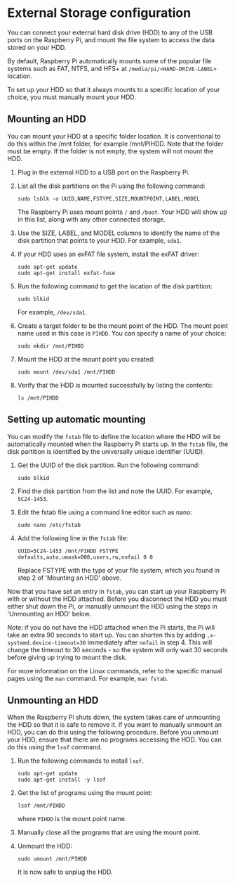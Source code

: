 # External Storage configuration
You can connect your external hard disk drive (HDD) to any of the USB ports on the Raspberry Pi, and mount the file system to access the data stored on your HDD. 

By default, Raspberry Pi automatically mounts some of the popular file systems such as FAT, NTFS, and HFS+ at `/media/pi/<HARD-DRIVE-LABEL>` location.

To set up your HDD so that it always mounts to a specific location of your choice, you must manually mount your HDD.

## Mounting an HDD 
You can mount your HDD at a specific folder location. It is conventional to do this within the /mnt folder, for example /mnt/PIHDD. Note that the folder must be empty. If the folder is not empty, the system will not mount the HDD.

1. Plug in the external HDD to a USB port on the Raspberry Pi. 
2. List all the disk partitions on the Pi using the following command:

    ```
    sudo lsblk -o UUID,NAME,FSTYPE,SIZE,MOUNTPOINT,LABEL,MODEL
    ```
   The Raspberry Pi uses mount points `/` and `/boot`. Your HDD will show up in this list, along with any other connected storage.
3. Use the SIZE, LABEL, and MODEL columns to identify the name of the disk partition that points to your HDD. For example, `sda1`. 
4. If your HDD uses an exFAT file system, install the exFAT driver:

    ```
    sudo apt-get update
    sudo apt-get install exfat-fuse
    ```
4. Run the following command to get the location of the disk partition:

    ```
    sudo blkid
    ```
    For example, `/dev/sda1`.
5. Create a target folder to be the mount point of the HDD. 
   The mount point name used in this case is `PIHDD`. You can specify a name of your choice:

    ```
    sudo mkdir /mnt/PIHDD
    ```
6. Mount the HDD at the mount point you created:

    ```
    sudo mount /dev/sda1 /mnt/PIHDD
    ```
7. Verify that the HDD is mounted successfully by listing the contents:

    ```
    ls /mnt/PIHDD
    ```

## Setting up automatic mounting
You can modify the `fstab` file to define the location where the HDD will be automatically mounted when the Raspberry Pi starts up. In the `fstab` file, the disk partition is identified by the universally unique identifier (UUID).

1. Get the UUID of the disk partition. Run the following command:

    ```
    sudo blkid
    ```
2. Find the disk partition from the list and note the UUID. For example, `5C24-1453`.
3. Edit the fstab file using a command line editor such as nano:

    ```
    sudo nano /etc/fstab
    ```
4. Add the following line in the `fstab` file:

    ```
    UUID=5C24-1453 /mnt/PIHDD FSTYPE defaults,auto,umask=000,users,rw,nofail 0 0
    ```
   Replace FSTYPE with the type of your file system, which you found in step 2 of 'Mounting an HDD' above.

Now that you have set an entry in `fstab`, you can start up your Raspberry Pi with or without the HDD attached. Before you disconnect the HDD you must either shut down the Pi, or manually unmount the HDD using the steps in 'Unmounting an HDD' below.

Note: if you do not have the HDD attached when the Pi starts, the Pi will take an extra 90 seconds to start up. You can shorten this by adding `,x-systemd.device-timeout=30` immediately after `nofail` in step 4. This will change the timeout to 30 seconds - so the system will only wait 30 seconds before giving up trying to mount the disk.

For more information on the Linux commands, refer to the specific manual pages using the `man` command. For example, `man fstab`.

## Unmounting an HDD
When the Raspberry Pi shuts down, the system takes care of unmounting the HDD so that it is safe to remove it. If you want to manually unmount an HDD, you can do this using the following procedure.
Before you unmount your HDD, ensure that there are no programs accessing the HDD. You can do this using the `lsof` command. 

1. Run the following commands to install `lsof`.

    ```
    sudo apt-get update
    sudo apt-get install -y lsof
    ```
2. Get the list of programs using the mount point:

    ```
    lsof /mnt/PIHDD
    ```
   where `PIHDD` is the mount point name.
3. Manually close all the programs that are using the mount point.  
4. Unmount the HDD:

    ```
    sudo umount /mnt/PIHDD
    ```
   It is now safe to unplug the HDD.

